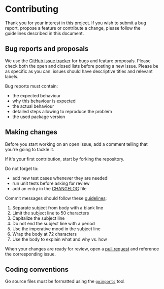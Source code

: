 # Contributing

Thank you for your interest in this project.
If you wish to submit a bug report, propose a feature or contribute a change,
please follow the guidelines described in this document.


## Bug reports and proposals

We use the [GitHub issue tracker](https://github.com/synthesio/zconfigcheck/issues) for bugs
and feature proposals. Please check both the open and closed lists before posting
a new issue.
Please be as specific as you can: issues should have descriptive titles and relevant labels.

Bug reports must contain:
- the expected behaviour
- why this behaviour is expected
- the actual behaviour
- detailed steps allowing to reproduce the problem
- the used package version


## Making changes

Before you start working on an open issue, add a comment telling that you're going to tackle it.

If it's your first contribution, start by forking the repository.

Do not forget to:
- add new test cases whenever they are needed
- run unit tests before asking for review
- add an entry in the [CHANGELOG](https://github.com/synthesio/zconfigcheck/blob/master/CHANGELOG.md) file

Commit messages should follow these [guidelines](https://chris.beams.io/posts/git-commit/):
1. Separate subject from body with a blank line
2. Limit the subject line to 50 characters
3. Capitalize the subject line
4. Do not end the subject line with a period
5. Use the imperative mood in the subject line
6. Wrap the body at 72 characters
7. Use the body to explain what and why vs. how

When your changes are ready for review, open a [pull request](https://github.com/synthesio/zconfigcheck/pulls) and reference the corresponding issue.


## Coding conventions

Go source files must be formatted using the [`goimports`](https://godoc.org/golang.org/x/tools/cmd/goimports) tool.
